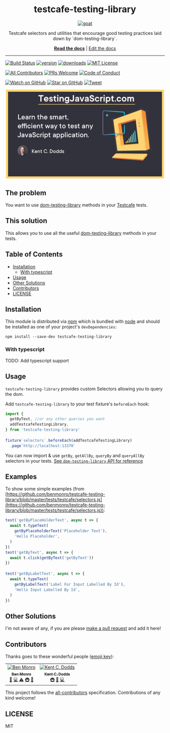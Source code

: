 <div align="center">
<h1>testcafe-testing-library</h1>

<a href="https://www.emojione.com/emoji/1f405">
<img height="80" width="80" alt="goat" src="https://raw.githubusercontent.com/benmonro/testcafe-testing-library/master/other/goat.png" />
</a>

<p>Testcafe selectors and utilities that encourage good testing practices laid down by `dom-testing-library`.</p>

[**Read the docs**](https://testing-library.com/cypress) | [Edit the docs](https://github.com/alexkrolick/testing-library-docs)

</div>

<hr />

[![Build Status][build-badge]][build]
[![version][version-badge]][package]
[![downloads][downloads-badge]][npmtrends]
[![MIT License][license-badge]][license]

[![All Contributors](https://img.shields.io/badge/all_contributors-2-orange.svg?style=flat-square)](#contributors)
[![PRs Welcome][prs-badge]][prs]
[![Code of Conduct][coc-badge]][coc]

[![Watch on GitHub][github-watch-badge]][github-watch]
[![Star on GitHub][github-star-badge]][github-star]
[![Tweet][twitter-badge]][twitter]

<div align="center">
<a href="https://testingjavascript.com">
<img width="500" alt="TestingJavaScript.com Learn the smart, efficient way to test any JavaScript application." src="https://raw.githubusercontent.com/kentcdodds/cypress-testing-library/master/other/testingjavascript.jpg" />
</a>
</div>

## The problem

You want to use [dom-testing-library](https://github.com/kentcdodds/dom-testing-library) methods in your [Testcafe](Testcafe) tests.

## This solution

This allows you to use all the useful [dom-testing-library](https://github.com/kentcdodds/dom-testing-library) methods in your tests.

## Table of Contents

<!-- START doctoc generated TOC please keep comment here to allow auto update -->
<!-- DON'T EDIT THIS SECTION, INSTEAD RE-RUN doctoc TO UPDATE -->

- [Installation](#installation)
  - [With typescript](#with-typescript)
- [Usage](#usage)
- [Other Solutions](#other-solutions)
- [Contributors](#contributors)
- [LICENSE](#license)

<!-- END doctoc generated TOC please keep comment here to allow auto update -->

## Installation

This module is distributed via [npm][npm] which is bundled with [node][node] and
should be installed as one of your project's `devDependencies`:

```
npm install --save-dev testcafe-testing-library
```

### With typescript

TODO: Add typescript support

<!--
Typings are defined under `cypress-testing-library/typings`, and should be added as follows in `tsconfig.json`:

```json
{
  "compilerOptions": {
    "types": ["cypress", "../cypress-testing-library/typings"]
  }
}
```
-->

## Usage

`testcafe-testing-library` provides custom Selectors allowing you to query the
dom.

Add `testcafe-testing-library` to your test fixture's `beforeEach` hook:

```javascript
import {
  getByText, //or any other queries you want
  addTestcafeTestingLibrary,
} from 'testcafe-testing-library'

fixture`selectors`.beforeEach(addTestcafeTestingLibrary)
  .page`http://localhost:13370`
```

You can now import & use `getBy`, `getAllBy`, `queryBy` and `queryAllBy`
selectors in your tests.
[See `dom-testing-library` API for reference](dom-testing-library/api-queries.md)

## Examples

To show some simple examples (from
[https://github.com/benmonro/testcafe-testing-library/blob/master/tests/testcafe/selectors.js](https://github.com/benmonro/testcafe-testing-library/blob/master/tests/testcafe/selectors.js)):

```javascript
test('getByPlaceHolderText', async t => {
  await t.typeText(
    getByPlaceholderText('Placeholder Text'),
    'Hello Placeholder',
  )
})
test('getByText', async t => {
  await t.click(getByText('getByText'))
})

test('getByLabelText', async t => {
  await t.typeText(
    getByLabelText('Label For Input Labelled By Id'),
    'Hello Input Labelled By Id',
  )
})
```

## Other Solutions

I'm not aware of any, if you are please [make a pull request][prs] and add it
here!

## Contributors

Thanks goes to these wonderful people ([emoji key](https://allcontributors.org/docs/en/emoji-key)):

<!-- ALL-CONTRIBUTORS-LIST:START - Do not remove or modify this section -->
<!-- prettier-ignore -->
<table><tr><td align="center"><a href="https://github.com/benmonro"><img src="https://avatars3.githubusercontent.com/u/399236?v=4" width="100px;" alt="Ben Monro"/><br /><sub><b>Ben Monro</b></sub></a><br /><a href="https://github.com/benmonro/testcafe-testing-library/commits?author=benmonro" title="Documentation">📖</a> <a href="https://github.com/benmonro/testcafe-testing-library/commits?author=benmonro" title="Code">💻</a> <a href="https://github.com/benmonro/testcafe-testing-library/commits?author=benmonro" title="Tests">⚠️</a> <a href="#infra-benmonro" title="Infrastructure (Hosting, Build-Tools, etc)">🚇</a> <a href="#ideas-benmonro" title="Ideas, Planning, & Feedback">🤔</a></td><td align="center"><a href="https://kentcdodds.com"><img src="https://avatars0.githubusercontent.com/u/1500684?v=4" width="100px;" alt="Kent C. Dodds"/><br /><sub><b>Kent C. Dodds</b></sub></a><br /><a href="#infra-kentcdodds" title="Infrastructure (Hosting, Build-Tools, etc)">🚇</a> <a href="#ideas-kentcdodds" title="Ideas, Planning, & Feedback">🤔</a> <a href="https://github.com/benmonro/testcafe-testing-library/commits?author=kentcdodds" title="Code">💻</a></td></tr></table>

<!-- ALL-CONTRIBUTORS-LIST:END -->

This project follows the [all-contributors](https://github.com/all-contributors/all-contributors) specification. Contributions of any kind welcome!

## LICENSE

MIT

[npm]: https://www.npmjs.com/
[node]: https://nodejs.org
[build-badge]: https://img.shields.io/travis/benmonro/testcafe-testing-library.svg?style=flat-square
[build]: https://travis-ci.org/benmonro/testcafe-testing-library
[coverage]: https://codecov.io/github/benmonro/testcafe-testing-library
[version-badge]: https://img.shields.io/npm/v/testcafe-testing-library.svg?style=flat-square
[package]: https://www.npmjs.com/package/testcafe-testing-library
[downloads-badge]: https://img.shields.io/npm/dm/testcafe-testing-library.svg?style=flat-square
[npmtrends]: http://www.npmtrends.com/testcafe-testing-library
[license-badge]: https://img.shields.io/npm/l/testcafe-testing-library.svg?style=flat-square
[license]: https://github.com/benmonro/testcafe-testing-library/blob/master/LICENSE
[prs-badge]: https://img.shields.io/badge/PRs-welcome-brightgreen.svg?style=flat-square
[prs]: http://makeapullrequest.com
[donate-badge]: https://img.shields.io/badge/$-support-green.svg?style=flat-square
[coc-badge]: https://img.shields.io/badge/code%20of-conduct-ff69b4.svg?style=flat-square
[coc]: https://github.com/benmonro/testcafe-testing-library/blob/master/other/CODE_OF_CONDUCT.md
[github-watch-badge]: https://img.shields.io/github/watchers/benmonro/testcafe-testing-library.svg?style=social
[github-watch]: https://github.com/benmonro/testcafe-testing-library/watchers
[github-star-badge]: https://img.shields.io/github/stars/benmonro/testcafe-testing-library.svg?style=social
[github-star]: https://github.com/benmonro/testcafe-testing-library/stargazers
[twitter]: https://twitter.com/intent/tweet?text=Check%20out%20testcafe-testing-library%20by%20%40benmonro%20https%3A%2F%2Fgithub.com%2Fbenmonro%2Ftestcafe-testing-library%20%F0%9F%91%8D
[twitter-badge]: https://img.shields.io/twitter/url/https/github.com/benmonro/testcafe-testing-library.svg?style=social
[emojis]: https://github.com/benmonro/all-contributors#emoji-key
[all-contributors]: https://github.com/all-contributors/all-contributors
[dom-testing-library]: https://github.com/testing-library/dom-testing-library
[testcafe]: https://devexpress.github.io/testcafe/
